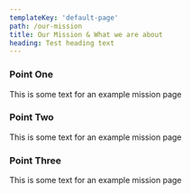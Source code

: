 ```yaml
---
templateKey: 'default-page'
path: /our-mission
title: Our Mission & What we are about
heading: Test heading text
---
```


### Point One

This is some text for an example mission page

### Point Two

This is some text for an example mission page

### Point Three

This is some text for an example mission page
